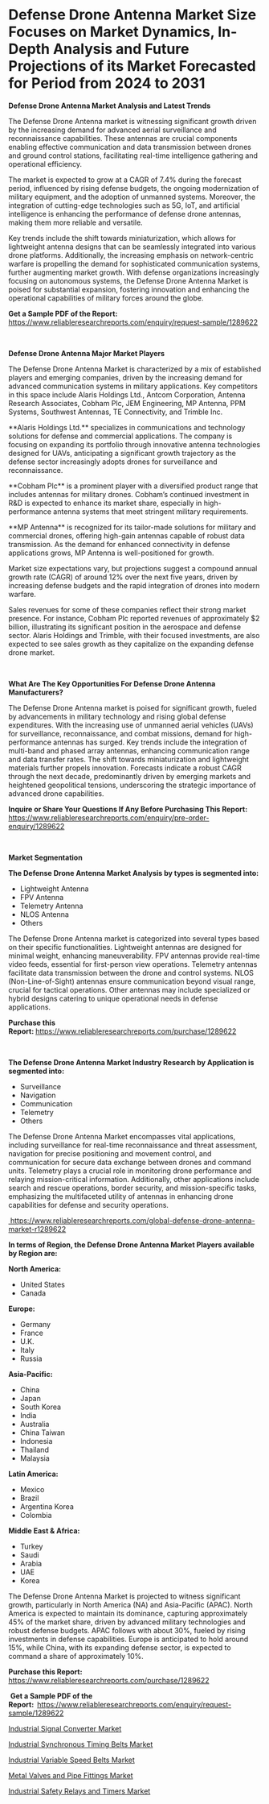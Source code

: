 <p><h1>Defense Drone Antenna Market Size Focuses on Market Dynamics, In-Depth Analysis and Future Projections of its Market Forecasted for Period from 2024 to 2031</h1></p><p><strong>Defense Drone Antenna Market Analysis and Latest Trends</strong></p>
<p><p>The Defense Drone Antenna market is witnessing significant growth driven by the increasing demand for advanced aerial surveillance and reconnaissance capabilities. These antennas are crucial components enabling effective communication and data transmission between drones and ground control stations, facilitating real-time intelligence gathering and operational efficiency.</p><p>The market is expected to grow at a CAGR of 7.4% during the forecast period, influenced by rising defense budgets, the ongoing modernization of military equipment, and the adoption of unmanned systems. Moreover, the integration of cutting-edge technologies such as 5G, IoT, and artificial intelligence is enhancing the performance of defense drone antennas, making them more reliable and versatile.</p><p>Key trends include the shift towards miniaturization, which allows for lightweight antenna designs that can be seamlessly integrated into various drone platforms. Additionally, the increasing emphasis on network-centric warfare is propelling the demand for sophisticated communication systems, further augmenting market growth. With defense organizations increasingly focusing on autonomous systems, the Defense Drone Antenna Market is poised for substantial expansion, fostering innovation and enhancing the operational capabilities of military forces around the globe.</p></p>
<p><strong>Get a Sample PDF of the Report:&nbsp;</strong> <a href="https://www.reliableresearchreports.com/enquiry/request-sample/1289622?utm_campaign=1588&utm_medium=2&utm_source=Github&utm_content=ia&utm_term=26102024&utm_id=defense-drone-antenna">https://www.reliableresearchreports.com/enquiry/request-sample/1289622</a></p>
<p>&nbsp;</p>
<p><strong>Defense Drone Antenna Major Market Players</strong></p>
<p><p>The Defense Drone Antenna Market is characterized by a mix of established players and emerging companies, driven by the increasing demand for advanced communication systems in military applications. Key competitors in this space include Alaris Holdings Ltd., Antcom Corporation, Antenna Research Associates, Cobham Plc, JEM Engineering, MP Antenna, PPM Systems, Southwest Antennas, TE Connectivity, and Trimble Inc.</p><p>**Alaris Holdings Ltd.** specializes in communications and technology solutions for defense and commercial applications. The company is focusing on expanding its portfolio through innovative antenna technologies designed for UAVs, anticipating a significant growth trajectory as the defense sector increasingly adopts drones for surveillance and reconnaissance.</p><p>**Cobham Plc** is a prominent player with a diversified product range that includes antennas for military drones. Cobham’s continued investment in R&D is expected to enhance its market share, especially in high-performance antenna systems that meet stringent military requirements.</p><p>**MP Antenna** is recognized for its tailor-made solutions for military and commercial drones, offering high-gain antennas capable of robust data transmission. As the demand for enhanced connectivity in defense applications grows, MP Antenna is well-positioned for growth.</p><p>Market size expectations vary, but projections suggest a compound annual growth rate (CAGR) of around 12% over the next five years, driven by increasing defense budgets and the rapid integration of drones into modern warfare. </p><p>Sales revenues for some of these companies reflect their strong market presence. For instance, Cobham Plc reported revenues of approximately $2 billion, illustrating its significant position in the aerospace and defense sector. Alaris Holdings and Trimble, with their focused investments, are also expected to see sales growth as they capitalize on the expanding defense drone market.</p></p>
<p>&nbsp;</p>
<p><strong>What Are The Key Opportunities For Defense Drone Antenna Manufacturers?</strong></p>
<p><p>The Defense Drone Antenna market is poised for significant growth, fueled by advancements in military technology and rising global defense expenditures. With the increasing use of unmanned aerial vehicles (UAVs) for surveillance, reconnaissance, and combat missions, demand for high-performance antennas has surged. Key trends include the integration of multi-band and phased array antennas, enhancing communication range and data transfer rates. The shift towards miniaturization and lightweight materials further propels innovation. Forecasts indicate a robust CAGR through the next decade, predominantly driven by emerging markets and heightened geopolitical tensions, underscoring the strategic importance of advanced drone capabilities.</p></p>
<p><strong>Inquire or Share Your Questions If Any Before Purchasing This Report:</strong> <a href="https://www.reliableresearchreports.com/enquiry/pre-order-enquiry/1289622?utm_campaign=1588&utm_medium=2&utm_source=Github&utm_content=ia&utm_term=26102024&utm_id=defense-drone-antenna">https://www.reliableresearchreports.com/enquiry/pre-order-enquiry/1289622</a></p>
<p>&nbsp;</p>
<p><strong>Market Segmentation</strong></p>
<p><strong>The Defense Drone Antenna Market Analysis by types is segmented into:</strong></p>
<p><ul><li>Lightweight Antenna</li><li>FPV Antenna</li><li>Telemetry Antenna</li><li>NLOS Antenna</li><li>Others</li></ul></p>
<p><p>The Defense Drone Antenna market is categorized into several types based on their specific functionalities. Lightweight antennas are designed for minimal weight, enhancing maneuverability. FPV antennas provide real-time video feeds, essential for first-person view operations. Telemetry antennas facilitate data transmission between the drone and control systems. NLOS (Non-Line-of-Sight) antennas ensure communication beyond visual range, crucial for tactical operations. Other antennas may include specialized or hybrid designs catering to unique operational needs in defense applications.</p></p>
<p><strong>Purchase this Report:&nbsp;</strong><a href="https://www.reliableresearchreports.com/purchase/1289622?utm_campaign=1588&utm_medium=2&utm_source=Github&utm_content=ia&utm_term=26102024&utm_id=defense-drone-antenna">https://www.reliableresearchreports.com/purchase/1289622</a></p>
<p>&nbsp;</p>
<p><strong>The Defense Drone Antenna Market Industry Research by Application is segmented into:</strong></p>
<p><ul><li>Surveillance</li><li>Navigation</li><li>Communication</li><li>Telemetry</li><li>Others</li></ul></p>
<p><p>The Defense Drone Antenna Market encompasses vital applications, including surveillance for real-time reconnaissance and threat assessment, navigation for precise positioning and movement control, and communication for secure data exchange between drones and command units. Telemetry plays a crucial role in monitoring drone performance and relaying mission-critical information. Additionally, other applications include search and rescue operations, border security, and mission-specific tasks, emphasizing the multifaceted utility of antennas in enhancing drone capabilities for defense and security operations.</p></p>
<p><a href="https://www.reliableresearchreports.com/global-defense-drone-antenna-market-r1289622?utm_campaign=1588&utm_medium=2&utm_source=Github&utm_content=ia&utm_term=26102024&utm_id=defense-drone-antenna">&nbsp;https://www.reliableresearchreports.com/global-defense-drone-antenna-market-r1289622</a></p>
<p><strong>In terms of Region, the Defense Drone Antenna Market Players available by Region are:</strong></p>
<p>
    <p> <strong> North America: </strong>
        <ul>
            <li>United States</li>
            <li>Canada</li>
        </ul>
        </p> 
    <p> <strong> Europe: </strong>
        <ul>
            <li>Germany</li>
            <li>France</li>
            <li>U.K.</li>
            <li>Italy</li>
            <li>Russia</li>
        </ul>
        </p> 
    <p> <strong> Asia-Pacific: </strong>
        <ul>
            <li>China</li>
            <li>Japan</li>
            <li>South Korea</li>
            <li>India</li>
            <li>Australia</li>
            <li>China Taiwan</li>
            <li>Indonesia</li>
            <li>Thailand</li>
            <li>Malaysia</li>
        </ul>
        </p> 
    <p> <strong> Latin America: </strong>
        <ul>
            <li>Mexico</li>
            <li>Brazil</li>
            <li>Argentina Korea</li>
            <li>Colombia</li>
        </ul>
        </p> 
    <p> <strong> Middle East & Africa: </strong>
        <ul>
            <li>Turkey</li>
            <li>Saudi</li>
            <li>Arabia</li>
            <li>UAE</li>
            <li>Korea</li>
        </ul>
    </p>
    </p>
<p><p>The Defense Drone Antenna Market is projected to witness significant growth, particularly in North America (NA) and Asia-Pacific (APAC). North America is expected to maintain its dominance, capturing approximately 45% of the market share, driven by advanced military technologies and robust defense budgets. APAC follows with about 30%, fueled by rising investments in defense capabilities. Europe is anticipated to hold around 15%, while China, with its expanding defense sector, is expected to command a share of approximately 10%.</p></p>
<p><strong>Purchase this Report: </strong><a href="https://www.reliableresearchreports.com/purchase/1289622?utm_campaign=1588&utm_medium=2&utm_source=Github&utm_content=ia&utm_term=26102024&utm_id=defense-drone-antenna">https://www.reliableresearchreports.com/purchase/1289622</a></p>
<p>&nbsp;<strong>Get a Sample PDF of the Report:&nbsp;&nbsp;</strong><a href="https://www.reliableresearchreports.com/enquiry/request-sample/1289622?utm_campaign=1588&utm_medium=2&utm_source=Github&utm_content=ia&utm_term=26102024&utm_id=defense-drone-antenna">https://www.reliableresearchreports.com/enquiry/request-sample/1289622</a></p>
<p><strong></strong></p>
<p><p><a href="https://www.linkedin.com/pulse/disruption-innovation-industrial-signal-converter-industry-w372c?utm_campaign=1588&utm_medium=2&utm_source=Github&utm_content=ia&utm_term=26102024&utm_id=defense-drone-antenna">Industrial Signal Converter Market</a></p><p><a href="https://www.linkedin.com/pulse/pulse-industrial-synchronous-timing-belts-rhythms-change-nixbc?utm_campaign=1588&utm_medium=2&utm_source=Github&utm_content=ia&utm_term=26102024&utm_id=defense-drone-antenna">Industrial Synchronous Timing Belts Market</a></p><p><a href="https://www.linkedin.com/pulse/industrial-variable-speed-belts-market-matrix-applications-ercuc?utm_campaign=1588&utm_medium=2&utm_source=Github&utm_content=ia&utm_term=26102024&utm_id=defense-drone-antenna">Industrial Variable Speed Belts Market</a></p><p><a href="https://github.com/mauripalmi/Market-Research-Report-List-5/blob/main/metal-valves-and-pipe-fittings-market.md?utm_campaign=1588&utm_medium=2&utm_source=Github&utm_content=ia&utm_term=26102024&utm_id=defense-drone-antenna">Metal Valves and Pipe Fittings Market</a></p><p><a href="https://www.linkedin.com/pulse/deep-dive-industrial-safety-relays-timers-market-itstrends-lggsc?utm_campaign=1588&utm_medium=2&utm_source=Github&utm_content=ia&utm_term=26102024&utm_id=defense-drone-antenna">Industrial Safety Relays and Timers Market</a></p></p>